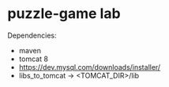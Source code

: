 # puzzle-game lab

Dependencies:
* maven
* tomcat 8
* https://dev.mysql.com/downloads/installer/
* libs_to_tomcat -> <TOMCAT_DIR>/lib